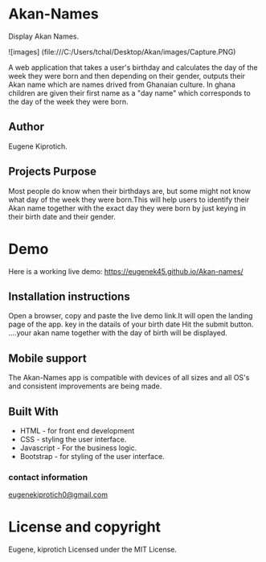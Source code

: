 # Akan-Names
Display Akan  Names.

 ![images] (file:///C:/Users/tchal/Desktop/Akan/images/Capture.PNG)

A web application that takes a user's birthday and calculates the day of the week they were born and then depending on their gender, outputs their Akan name which are names drived from Ghanaian culture. In ghana children are given their first name as a "day name" which corresponds to the day of the week they were born.

## Author
Eugene Kiprotich.



## Projects Purpose
Most people do know when their birthdays are, but some might not know what day of the week they were born.This will help users to identify their Akan name together with the exact day they were born by just keying in their birth date and their gender.

# Demo
Here is a working live demo: https://eugenek45.github.io/Akan-names/

## Installation instructions
Open a browser, copy and paste the live demo link.It will open the landing page of the app. key in the datails of your birth date Hit the submit button. ....your akan name together with the day of birth will be displayed.

## Mobile support
The Akan-Names app is compatible with devices of all sizes and all OS's and consistent improvements are being made.

## Built With
* HTML - for front end development
 * CSS - styling the user interface. 
 * Javascript - For the business logic. 
 * Bootstrap - for styling of the user interface.

### contact information
eugenekiprotich0@gmail.com

# License and copyright
Eugene, kiprotich Licensed under the MIT License.
